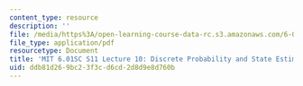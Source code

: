 ```yaml
---
content_type: resource
description: ''
file: /media/https%3A/open-learning-course-data-rc.s3.amazonaws.com/6-01sc-introduction-to-electrical-engineering-and-computer-science-i-spring-2011/ddb81d269bc23f3cd6cd2d8d9e8d760b_MIT6_01SC_S11_lec10_300k.pdf
file_type: application/pdf
resourcetype: Document
title: 'MIT 6.01SC S11 Lecture 10: Discrete Probability and State Estimation Transcript'
uid: ddb81d26-9bc2-3f3c-d6cd-2d8d9e8d760b
---
```

